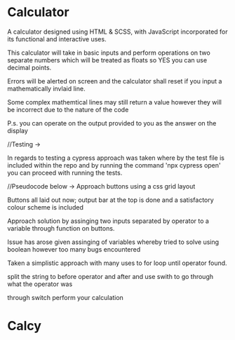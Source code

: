 # Calculator

A calculator designed using HTML & SCSS, with JavaScript incorporated for its functional and interactive uses.

This calculator will take in basic inputs and perform operations on two separate numbers which will be treated as floats so YES you can use decimal points.

Errors will be alerted on screen and the calculator shall reset if you input a mathematically invlaid line.

Some complex mathemtical lines may still return a value however they will be incorrect due to the nature of the code

P.s. you can operate on the output provided to you as the answer on the display


//Testing ->

In regards to testing a cypress approach was taken where by the test file is included within the repo and by running the command 'npx cypress open' you can proceed with running the tests.

//Pseudocode below ->
Approach buttons using a css grid layout 

Buttons all laid out now; output bar at the top is done and a satisfactory colour scheme is included

Approach solution by assinging two inputs separated by operator to a variable through function on buttons.

Issue has arose given assinging of variables whereby tried to solve using boolean however too many bugs encountered

Taken a simplistic approach with many uses to for loop until operator found. 

split the string to before operator and after and use swith to go through what the operator was

through switch perform your calculation
# Calcy
